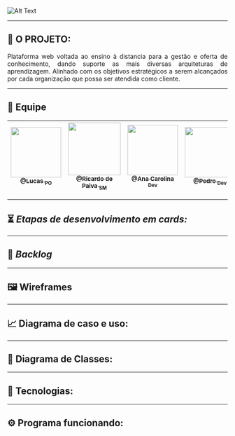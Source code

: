 
![Alt Text](https://github.com/developersapi/LMSApp/blob/main/nEDUC%20.png)

--------------------------------------------------------------------------------------------------------------------
## :microscope: O PROJETO: 

<p align="justify"> Plataforma web voltada ao ensino à distancia para a gestão e oferta de conhecimento, dando suporte as mais diversas arquiteturas de aprendizagem. Alinhado com os objetivos estratégicos a serem alcançados por cada organização que possa ser atendida como cliente. </p>


--------------------------------------------------------------------------------------------------------------------
## 	:handshake: Equipe

[<img src="https://github.com/developersapi/LMSApp/blob/main/lucas.jpg" width=115 > <br> <sub> @Lucas <sub> PO </sub>](https://github.com/lucassilva676)| [<img src="https://github.com/developersapi/LMSApp/blob/main/ricardofoto.jpg" width=120 > <br> <sub> @Ricardo de Paiva <sub> SM </sub>](https://github.com/RicardoSousaPaiva) | [<img src="https://github.com/developersapi/LMSApp/blob/main/ana.jpeg" width=115 > <br> <sub> @Ana Carolina <sub> Dev </sub>](https://github.com/AnnaCMendes) | [<img src="https://github.com/developersapi/LMSApp/blob/main/pedrofs.jpg" width=115 > <br> <sub> @Pedro <sub> Dev </sub>](https://github.com/PedroSilva201)
 | :---: |:---:|:---:|:---:|

--------------------------------------------------------------------------------------------------------------------

## :hourglass_flowing_sand: **_Etapas de desenvolvimento em cards:_**

--------------------------------------------------------------------------------------------------------------------

## :bookmark: **_Backlog_**

--------------------------------------------------------------------------------------------------------------------

## :framed_picture: Wireframes

--------------------------------------------------------------------------------------------------------------------

## :chart_with_upwards_trend: Diagrama de caso e uso:

--------------------------------------------------------------------------------------------------------------------

## :tea: Diagrama de Classes:

--------------------------------------------------------------------------------------------------------------------

## :rocket: Tecnologias:

--------------------------------------------------------------------------------------------------------------------

## :gear: Programa funcionando:

